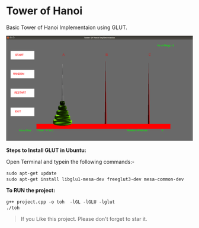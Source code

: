 # Tower of Hanoi
Basic Tower of Hanoi Implementaion using GLUT.

![Alt text](/preview.png?raw=true "PREVIEW")

__Steps to Install GLUT in Ubuntu:__

Open Terminal and typein the following commands:-

```
sudo apt-get update
sudo apt-get install libglu1-mesa-dev freeglut3-dev mesa-common-dev

```

__To RUN the project:__
```
g++ project.cpp -o toh  -lGL -lGLU -lglut
./toh
```    

> If you Like this project. Please don't forget to star it.
